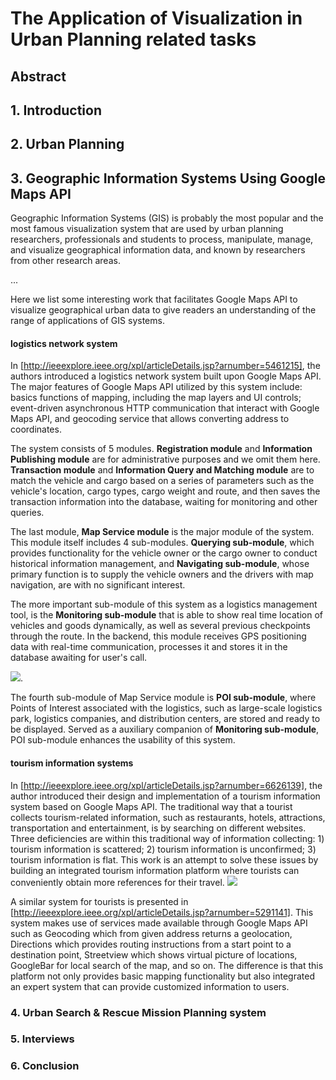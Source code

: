 # The Application of Visualization in Urban Planning related tasks

## Abstract

## 1. Introduction

## 2. Urban Planning

## 3. Geographic Information Systems Using Google Maps API
Geographic Information Systems (GIS) is probably the most popular and the most famous visualization system that are used by urban planning researchers, professionals and students to process, manipulate, manage, and visualize geographical information data, and known by researchers from other research areas.

...

Here we list some interesting work that facilitates Google Maps API to visualize geographical urban data to give readers an understanding of the range of applications of GIS systems.

#### logistics network system
In [http://ieeexplore.ieee.org/xpl/articleDetails.jsp?arnumber=5461215], the authors introduced a logistics network system built upon Google Maps API. The major features of Google Maps API utilized by this system include: basics functions of mapping, including the map layers and UI controls; event-driven asynchronous HTTP communication that interact with Google Maps API, and geocoding service that allows converting address to coordinates.

The system consists of 5 modules. **Registration module** and **Information Publishing module** are for administrative purposes and we omit them here. **Transaction module** and **Information Query and Matching module** are to match the vehicle and cargo based on a series of parameters such as the vehicle's location, cargo types, cargo weight and route, and then saves the transaction information into the database, waiting for monitoring and other queries.

The last module, **Map Service module** is the major module of the system. This module itself includes 4 sub-modules. **Querying sub-module**, which provides functionality for the vehicle owner or the cargo owner to conduct historical information management, and **Navigating sub-module**, whose primary function is to supply the vehicle owners and the drivers with map navigation, are with no significant interest.

The more important sub-module of this system as a logistics management tool, is the **Monitoring sub-module** that is able to show real time location of vehicles and goods dynamically, as well as several previous checkpoints through the route. In the backend, this module receives GPS positioning data with real-time communication, processes it and stores it in the database awaiting for user's call.

![](http://ieeexplore.ieee.org/ielx5/5455877/5461034/5461215/html/img/5461215-fig-7-large.gif).

The fourth sub-module of Map Service module is **POI sub-module**, where Points of Interest associated with the logistics, such as large-scale logistics park, logistics companies, and distribution centers, are stored and ready to be displayed. Served as a auxiliary companion of **Monitoring sub-module**, POI sub-module enhances the usability of this system.

#### tourism information systems
In [http://ieeexplore.ieee.org/xpl/articleDetails.jsp?arnumber=6626139], the author introduced their design and implementation of a tourism information system based on Google Maps API. The traditional way that a tourist collects tourism-related information, such as restaurants, hotels, attractions, transportation and entertainment, is by searching on different websites. Three deficiencies are within this traditional way of information collecting: 1) tourism information is scattered; 2) tourism information is unconfirmed; 3) tourism information is flat. This work is an attempt to solve these issues by building an integrated tourism information platform where tourists can conveniently obtain more references for their travel.
![](http://ieeexplore.ieee.org/ielx7/6601058/6626018/6626139/html/img/6626139-fig-2-large.gif)

A similar system for tourists is presented in [http://ieeexplore.ieee.org/xpl/articleDetails.jsp?arnumber=5291141]. This system makes use of services made available through Google Maps API such as Geocoding which from given address returns a geolocation, Directions which provides routing instructions from a start point to a destination point, Streetview which shows virtual picture of locations, GoogleBar for local search of the map, and so on. The difference is that this platform not only provides basic mapping functionality but also integrated an expert system that can provide customized information to users.

### 4. Urban Search & Rescue Mission Planning system

### 5. Interviews

### 6. Conclusion

